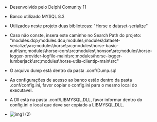 * Desenvolvido pelo Delphi Comunity 11

* Banco utilizado MYSQL 8.3

* Utilizados neste projeto duas bibliotecas: "Horse e dataset-serialize"

* Caso não conste, insera este caminho no Search Path do projeto: "modules\.dcp;modules\.dcu;modules;modules\dataset-serialize\src;modules\horse\src;modules\horse-basic-auth\src;modules\horse-cors\src;modules\jhonson\src;modules\horse-logger-provider-logfile-main\src;modules\horse-logger-lumberjack\src;modules\horse-utils-clientip-main\src"

* O arquivo dump está dentro da pasta .conf/Dump.sql

* As configurações de acesso ao banco estão dentro da pasta .conf/config.ini, favor copiar o config.ini para o mesmo local do executavel.

* A Dll está na pasta .conf/LIBMYSQL.DLL, favor informar dentro do config.ini o local que deve ser copiado a LIBMYSQL.DLL.

* ![img1 (2)](https://github.com/user-attachments/assets/64638464-e5d2-459b-bfb2-c1ed9bbe7f17)

